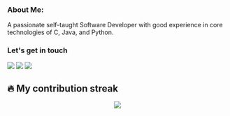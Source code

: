 ### About Me:
  A passionate self-taught Software Developer with good experience in core technologies of C, Java, and Python.
  
### Let's get in touch
<div>
<!--   <a href="https://web.facebook.com/shoukreytom/" target="_blank"><img src="https://img.icons8.com/fluency/96/000000/facebook.png"/></a> -->
  <a href="https://twitter.com/shoukreytom/" target="_blank"><img src="https://img.icons8.com/color/96/000000/twitter--v1.png"/></a>
  <a href="https://linkedin.com/in/shoukreytom/" target="_blank"><img src="https://img.icons8.com/fluency/96/000000/linkedin.png"/></a>
<!--   <a href="mailto:shoukreytom01@gmail.com"><img src="https://img.icons8.com/color/96/000000/gmail-new.png"/></a> -->
  <a href="https://t.me/shoukreytom" target="_blank"><img src="https://img.icons8.com/color-glass/96/000000/telegram-app.png"/></a>
</div>


## 🔥 My contribution streak

<p align="center">
  <a href="https://github.com/shoukreytom/github-readme-streak-stats">
    <img src="https://github-readme-streak-stats.herokuapp.com/?user=shoukreytom#version3"/>
  </a>
</p>
